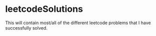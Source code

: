 # leetcodeSolutions
This will contain most/all of the different leetcode problems that I have successfully solved. 
